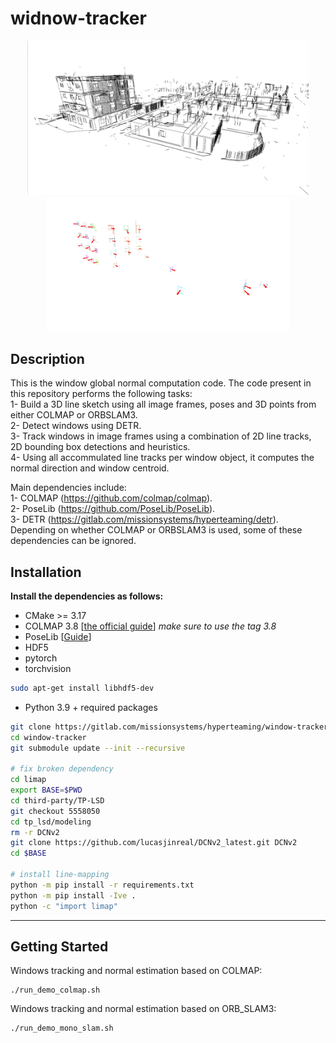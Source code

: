 # widnow-tracker

<p align='center'>
    <img src="media/lines.png" alt="drawing" width="450"/>
    <img src="media/normals.png" alt="drawing" width="390"/>
</p>

## Description

This is the window global normal computation code. The code present in this repository performs the following tasks:  
1- Build a 3D line sketch using all image frames, poses and 3D points from either COLMAP or ORBSLAM3.  
2- Detect windows using DETR.   
3- Track windows in image frames using a combination of 2D line tracks, 2D bounding box detections and heuristics.    
4- Using all accommulated line tracks per window object, it computes the normal direction and window centroid.  

Main dependencies include:   
1- COLMAP (https://github.com/colmap/colmap).  
2- PoseLib (https://github.com/PoseLib/PoseLib).  
3- DETR (https://gitlab.com/missionsystems/hyperteaming/detr).  
Depending on whether COLMAP or ORBSLAM3 is used, some of these dependencies can be ignored.   


## Installation

**Install the dependencies as follows:**
* CMake >= 3.17
* COLMAP 3.8 [[the official guide](https://colmap.github.io/install.html)] _make sure to use the tag 3.8_
* PoseLib [[Guide](misc/install/poselib.md)]
* HDF5
* pytorch
* torchvision
```bash
sudo apt-get install libhdf5-dev
```
* Python 3.9 + required packages
```bash
git clone https://gitlab.com/missionsystems/hyperteaming/window-tracker
cd window-tracker
git submodule update --init --recursive

# fix broken dependency
cd limap
export BASE=$PWD
cd third-party/TP-LSD
git checkout 5558050
cd tp_lsd/modeling
rm -r DCNv2
git clone https://github.com/lucasjinreal/DCNv2_latest.git DCNv2
cd $BASE

# install line-mapping
python -m pip install -r requirements.txt
python -m pip install -Ive .
python -c "import limap"
```
***

## Getting Started

Windows tracking and normal estimation based on COLMAP:
```
./run_demo_colmap.sh
```
Windows tracking and normal estimation based on ORB_SLAM3:
```
./run_demo_mono_slam.sh
```
